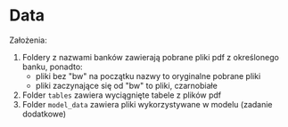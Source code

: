 # Data

Założenia:

1. Foldery z nazwami banków zawierają pobrane pliki pdf z określonego banku, ponadto:
    * pliki bez "bw" na początku nazwy to oryginalne pobrane pliki
    * pliki zaczynające się od  "bw" to pliki, czarnobiałe
2. Folder `tables` zawiera wyciągnięte tabele z plików pdf
3. Folder `model_data` zawiera pliki wykorzystywane w modelu (zadanie dodatkowe)